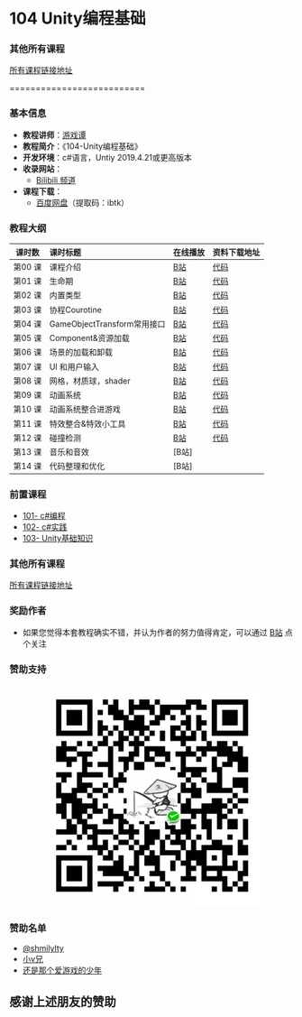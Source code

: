 # 104 Unity编程基础

### 其他所有课程
[所有课程链接地址](https://github.com/GamesTan/GameDevelopTutorials/README.md)

==========================

### 基本信息

- **教程讲师**：[游戏谭](https://space.bilibili.com/481436151)
- **教程简介**：《104-Unity编程基础》 
- **开发环境**：c#语言，Untiy 2019.4.21或更高版本
- **收录网站**：
	- [Bilibili 频道](https://space.bilibili.com/481436151/channel/detail?cid=190825&ctype=0) 
- **课程下载**：
	- [百度网盘](https://pan.baidu.com/s/1oSfKaLhADHtpYqsuHPPUbQ)（提取码：ibtk）


### 教程大纲

| 课时数 | 课时标题 | 在线播放 |资料下载地址|
|:-----:|:--------|:-------|:-------|
|第00 课|课程介绍                      		 |[B站](https://www.bilibili.com/video/BV19V411p7gk?p=1)|[代码](https://github.com/GamesTan/104_UnityScriptTutorial/archive/refs/tags/v0.1.4.zip)   	    																
|第01 课|生命期						   		 |[B站](https://www.bilibili.com/video/BV19V411p7gk?p=2)|[代码](https://github.com/GamesTan/104_UnityScriptTutorial/archive/refs/tags/v0.1.4.zip)         	    										
|第02 课|内置类型					   			 |[B站](https://www.bilibili.com/video/BV19V411p7gk?p=3)|[代码](https://github.com/GamesTan/104_UnityScriptTutorial/archive/refs/tags/v0.1.4.zip)         	    										
|第03 课|协程Courotine				   		 |[B站](https://www.bilibili.com/video/BV19V411p7gk?p=4)|[代码](https://github.com/GamesTan/104_UnityScriptTutorial/archive/refs/tags/v0.1.4.zip)        	    											
|第04 课|GameObjectTransform常用接口   		 |[B站](https://www.bilibili.com/video/BV19V411p7gk?p=5)|[代码](https://github.com/GamesTan/104_UnityScriptTutorial/archive/refs/tags/v0.1.4.zip)    	    															
|第05 课|Component&资源加载			   		 |[B站](https://www.bilibili.com/video/BV19V411p7gk?p=6)|[代码](https://github.com/GamesTan/104_UnityScriptTutorial/archive/refs/tags/v0.1.4.zip)      	    													
|第06 课|场景的加载和卸载			   			 |[B站](https://www.bilibili.com/video/BV19V411p7gk?p=7)|[代码](https://github.com/GamesTan/104_UnityScriptTutorial/archive/refs/tags/v0.1.4.zip)       	    												
|第07 课|UI 和用户输入				   		 |[B站](https://www.bilibili.com/video/BV14L411p7Yg/)   |[代码](https://github.com/GamesTan/104_UnityScriptTutorial/archive/refs/tags/v0.1.4.zip)     											
|第08 课|网格，材质球，shader		   			 |[B站](https://www.bilibili.com/video/BV1yb4y1C773/)   |[代码](https://github.com/GamesTan/104_UnityScriptTutorial/archive/refs/tags/v0.1.4.zip)     													
|第09 课|动画系统					   			 |[B站](https://www.bilibili.com/video/BV1X54y1H7iS/)   |[代码](https://github.com/GamesTan/104_UnityScriptTutorial/archive/refs/tags/v0.1.4.zip)        										
|第10 课|动画系统整合进游戏			   		 |[B站](https://www.bilibili.com/video/BV1h44y1q7CJ/)   |[代码](https://github.com/GamesTan/104_UnityScriptTutorial/archive/refs/tags/v0.1.4.zip)     												
|第11 课|特效整合&特效小工具			   		 |[B站](https://www.bilibili.com/video/BV1FL411W7cp/)   |[代码](https://github.com/GamesTan/104_UnityScriptTutorial/archive/refs/tags/v0.1.4.zip)     													
|第12 课|碰撞检测					   			 |[B站](https://www.bilibili.com/video/BV1aX4y1w7zx/)   |[代码](https://github.com/GamesTan/104_UnityScriptTutorial/archive/refs/tags/v0.1.4.zip)        										
|第13 课|音乐和音效					   		 |[B站]	             									
|第14 课|代码整理和优化				    	 |[B站]	             										
                 



### 前置课程
- [101- c#编程 				](https://github.com/GamesTan/102_CSCodingTrain/Readme/101.md)
- [102- c#实践   			](https://github.com/GamesTan/102_CSCodingTrain/README.md)
- [103- Unity基础知识		](https://github.com/GamesTan/102_CSCodingTrain/Readme/103.md)


### 其他所有课程
[所有课程链接地址](https://github.com/GamesTan/GameDevelopTutorials/README.md)

### 奖励作者
- 如果您觉得本套教程确实不错，并认为作者的努力值得肯定，可以通过 [B站](https://space.bilibili.com/481436151) 点个关注

### **赞助支持**
<p align="center"><img src="https://github.com/GamesTan/104_UnityScriptTutorial/blob/main/Pics/wechat.png" width="393"></p>

### **赞助名单** 
- [@shmilylty](https://github.com/shmilylty/)
- [小v兄](https://space.bilibili.com/23576803)
- [还是那个爱游戏的少年](https://space.bilibili.com/396650807)

## **感谢上述朋友的赞助**






